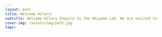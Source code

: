 ```yaml
---
layout: post
title: Welcome Hilary!
subtitle: Welcome Hilary Shapiro to the Akiyama Lab. We are excited to have you join our team!
cover-img: /assets/img/path.jpg
tags: 
---
```

